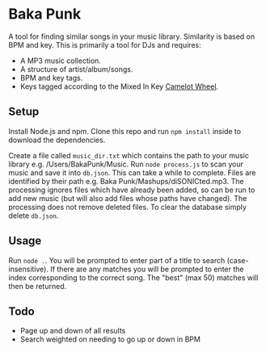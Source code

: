 Baka Punk
=========

A tool for finding similar songs in your music library. Similarity is based on BPM and key.
This is primarily a tool for DJs and requires:

- A MP3 music collection. 
- A structure of artist/album/songs.
- BPM and key tags.
- Keys tagged according to the Mixed In Key [Camelot Wheel](http://www.mixedinkey.com/Book/How-to-Use-Harmonic-Mixing-2).

Setup
-----

Install Node.js and npm. Clone this repo and run `npm install` inside to download the dependencies.

Create a file called `music_dir.txt` which contains the path to your music library e.g. /Users/BakaPunk/Music.
Run `node process.js` to scan your music and save it into `db.json`. This can take a while to complete.
Files are identified by their path e.g. Baka Punk/Mashups/diSONICted.mp3.
The processing ignores files which have already been added, so can be run to add new music (but will also add files whose paths have changed).
The processing does not remove deleted files.
To clear the database simply delete `db.json`.

Usage
-----

Run `node .`. You will be prompted to enter part of a title to search (case-insensitive).
If there are any matches you will be prompted to enter the index corresponding to the correct song.
The "best" (max 50) matches will then be returned.

Todo
----

- Page up and down of all results
- Search weighted on needing to go up or down in BPM
